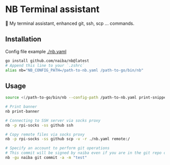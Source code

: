# NB Terminal assistant

:knife: My terminal assistant, enhanced git, ssh, scp ... commands.

## Installation

Config file example [./nb.yaml](./nb.yaml)

```sh
go install github.com/naiba/nb@latest
# Append this line to your `.zshrc`
alias nb="NB_CONFIG_PATH=/path-to-nb.yaml /path-to-go/bin/nb"
```

## Usage

```sh
source <(/path-to-go/bin/nb --config-path /path-to-nb.yaml print-snippet profile)

# Print banner
nb print-banner

# Connecting to SSH server via socks proxy
nb -p rpi-socks -ss github ssh

# Copy remote files via socks proxy
nb -p rpi-socks -ss github scp -v -r ./nb.yaml remote:/

# Specify an account to perform git operations
# This commit will be signed by naiba even if you are in the git repo of another account.
nb -gu naiba git commit -a -m "test"
```
